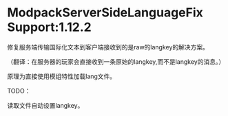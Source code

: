 # ModpackServerSideLanguageFix Support:1.12.2
修复服务端传输国际化文本到客户端接收到的是raw的langkey的解决方案。

（翻译：在服务器的玩家会直接收到一条原始的langkey,而不是langkey的消息。）


原理为直接使用模组特性加载lang文件。

TODO：

  读取文件自动设置langkey。
  
